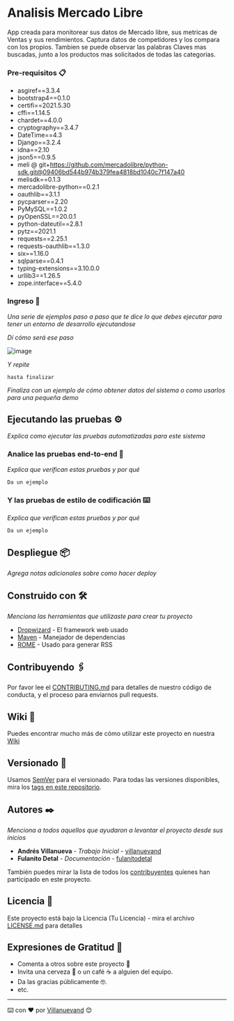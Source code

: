 # Analisis Mercado Libre

App creada para monitorear sus datos de Mercado libre, sus metricas de Ventas y sus rendimientos.
Captura datos de competidores y los compara con los propios.
Tambien se puede observar las palabras Claves mas buscadas, junto a los productos mas solicitados de todas las categorias.


### Pre-requisitos 📋

- asgiref==3.3.4  
- bootstrap4==0.1.0  
- certifi==2021.5.30
- cffi==1.14.5
- chardet==4.0.0
- cryptography==3.4.7
- DateTime==4.3
- Django==3.2.4
- idna==2.10
- json5==0.9.5
- meli @ git+https://github.com/mercadolibre/python-sdk.git@09406bd544b974b379fea4818bd1040c7f147a40
- melisdk==0.1.3
- mercadolibre-python==0.2.1
- oauthlib==3.1.1
- pycparser==2.20
- PyMySQL==1.0.2
- pyOpenSSL==20.0.1
- python-dateutil==2.8.1
- pytz==2021.1
- requests==2.25.1
- requests-oauthlib==1.3.0
- six==1.16.0
- sqlparse==0.4.1
- typing-extensions==3.10.0.0
- urllib3==1.26.5
- zope.interface==5.4.0

### Ingreso 🔧

_Una serie de ejemplos paso a paso que te dice lo que debes ejecutar para tener un entorno de desarrollo ejecutandose_

_Dí cómo será ese paso_

![image](https://user-images.githubusercontent.com/72266387/122656489-7024e180-d131-11eb-8d8e-c2b09da78233.png)

_Y repite_

```
hasta finalizar
```

_Finaliza con un ejemplo de cómo obtener datos del sistema o como usarlos para una pequeña demo_

## Ejecutando las pruebas ⚙️

_Explica como ejecutar las pruebas automatizadas para este sistema_

### Analice las pruebas end-to-end 🔩

_Explica que verifican estas pruebas y por qué_

```
Da un ejemplo
```

### Y las pruebas de estilo de codificación ⌨️

_Explica que verifican estas pruebas y por qué_

```
Da un ejemplo
```

## Despliegue 📦

_Agrega notas adicionales sobre como hacer deploy_

## Construido con 🛠️

_Menciona las herramientas que utilizaste para crear tu proyecto_

* [Dropwizard](http://www.dropwizard.io/1.0.2/docs/) - El framework web usado
* [Maven](https://maven.apache.org/) - Manejador de dependencias
* [ROME](https://rometools.github.io/rome/) - Usado para generar RSS

## Contribuyendo 🖇️

Por favor lee el [CONTRIBUTING.md](https://gist.github.com/villanuevand/xxxxxx) para detalles de nuestro código de conducta, y el proceso para enviarnos pull requests.

## Wiki 📖

Puedes encontrar mucho más de cómo utilizar este proyecto en nuestra [Wiki](https://github.com/tu/proyecto/wiki)

## Versionado 📌

Usamos [SemVer](http://semver.org/) para el versionado. Para todas las versiones disponibles, mira los [tags en este repositorio](https://github.com/tu/proyecto/tags).

## Autores ✒️

_Menciona a todos aquellos que ayudaron a levantar el proyecto desde sus inicios_

* **Andrés Villanueva** - *Trabajo Inicial* - [villanuevand](https://github.com/villanuevand)
* **Fulanito Detal** - *Documentación* - [fulanitodetal](#fulanito-de-tal)

También puedes mirar la lista de todos los [contribuyentes](https://github.com/your/project/contributors) quíenes han participado en este proyecto. 

## Licencia 📄

Este proyecto está bajo la Licencia (Tu Licencia) - mira el archivo [LICENSE.md](LICENSE.md) para detalles

## Expresiones de Gratitud 🎁

* Comenta a otros sobre este proyecto 📢
* Invita una cerveza 🍺 o un café ☕ a alguien del equipo. 
* Da las gracias públicamente 🤓.
* etc.



---
⌨️ con ❤️ por [Villanuevand](https://github.com/Villanuevand) 😊
